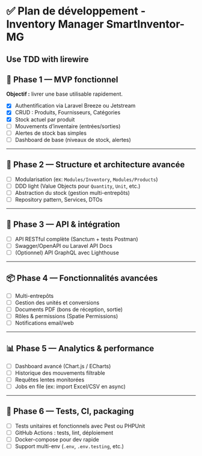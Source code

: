 # ✅ Plan de développement - Inventory Manager SmartInventor-MG

## Use TDD with lirewire

## 🚧 Phase 1 — MVP fonctionnel

**Objectif :** livrer une base utilisable rapidement.

- [x] Authentification via Laravel Breeze ou Jetstream  
- [x] CRUD : Produits, Fournisseurs, Catégories  
- [x] Stock actuel par produit  
- [ ] Mouvements d’inventaire (entrées/sorties)
- [ ] Alertes de stock bas simples  
- [ ] Dashboard de base (niveaux de stock, alertes)  

---

## 🧱 Phase 2 — Structure et architecture avancée

- [ ] Modularisation (ex: `Modules/Inventory`, `Modules/Products`)  
- [ ] DDD light (Value Objects pour `Quantity`, `Unit`, etc.)  
- [ ] Abstraction du stock (gestion multi-entrepôts)  
- [ ] Repository pattern, Services, DTOs  

---

## 🔗 Phase 3 — API & intégration

- [ ] API RESTful complète (Sanctum + tests Postman)  
- [ ] Swagger/OpenAPI ou Laravel API Docs  
- [ ] (Optionnel) API GraphQL avec Lighthouse  

---

## 📦 Phase 4 — Fonctionnalités avancées

- [ ] Multi-entrepôts  
- [ ] Gestion des unités et conversions  
- [ ] Documents PDF (bons de réception, sortie)  
- [ ] Rôles & permissions (Spatie Permissions)  
- [ ] Notifications email/web  

---

## 📊 Phase 5 — Analytics & performance

- [ ] Dashboard avancé (Chart.js / ECharts)  
- [ ] Historique des mouvements filtrable  
- [ ] Requêtes lentes monitorées  
- [ ] Jobs en file (ex: import Excel/CSV en async)  

---

## 🧪 Phase 6 — Tests, CI, packaging

- [ ] Tests unitaires et fonctionnels avec Pest ou PHPUnit  
- [ ] GitHub Actions : tests, lint, déploiement  
- [ ] Docker-compose pour dev rapide  
- [ ] Support multi-env (`.env`, `.env.testing`, etc.)  
